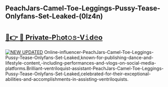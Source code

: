 ## PeachJars-Camel-Toe-Leggings-Pussy-Tease-Onlyfans-Set-Leaked-(0lz4n)


# <h2><a href="https://mediaupload.pro?-19M">🔗👉 🔴 Private-P𝚑ot𝚘𝚜-V𝚒d𝚎o</a></h2>

[![NEW UPDATED](https://i.imgur.com/0qMVB7G.gif)](https://mediaupload.pro?-19M)
Online-influencer-PeachJars-Camel-Toe-Leggings-Pussy-Tease-Onlyfans-Set-Leaked,known-for-publishing-dance-and-lifestyle-content,-including-performances-and-vlogs-on-social-media-platforms.Brilliant-ventriloquist-assistant-PeachJars-Camel-Toe-Leggings-Pussy-Tease-Onlyfans-Set-Leaked,celebrated-for-their-exceptional-abilities-and-accomplishments-in-assisting-ventriloquists.  